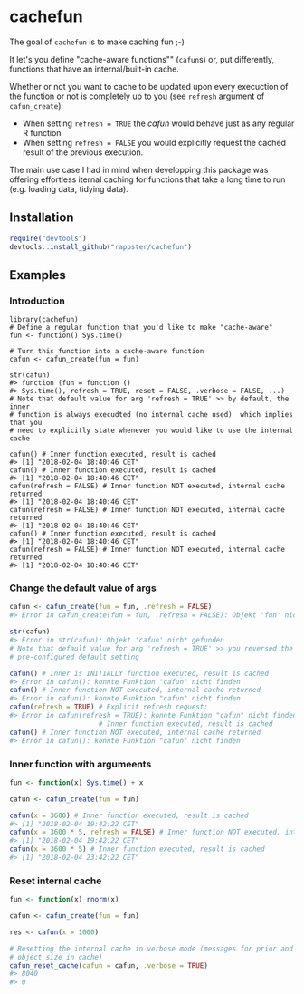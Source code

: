 # cachefun

The goal of `cachefun` is to make caching fun ;-)

It let's you define "cache-aware functions"" (`cafun`s) or, put differently, functions that have an internal/built-in cache.

Whether or not you want to cache to be updated upon every execuction of the function or not is completely up to you (see `refresh` argument of `cafun_create`):
* When setting `refresh = TRUE` the *cafun* would behave just as any regular R function 
* When setting `refresh = FALSE` you would explicitly request the cached result of the previous execution.

The main use case I had in mind when developping this package was offering effortless iternal caching for functions that take a long time to run (e.g. loading data, tidying data).

## Installation

``` r
require("devtools")
devtools::install_github("rappster/cachefun")
```

## Examples

### Introduction 

```{r}
library(cachefun)
# Define a regular function that you'd like to make "cache-aware"
fun <- function() Sys.time()

# Turn this function into a cache-aware function
cafun <- cafun_create(fun = fun)

str(cafun)
#> function (fun = function () 
#> Sys.time(), refresh = TRUE, reset = FALSE, .verbose = FALSE, ...)
# Note that default value for arg 'refresh = TRUE' >> by default, the inner
# function is always execudted (no internal cache used)  which implies that you
# need to explicitly state whenever you would like to use the internal cache

cafun() # Inner function executed, result is cached
#> [1] "2018-02-04 18:40:46 CET"
cafun() # Inner function executed, result is cached
#> [1] "2018-02-04 18:40:46 CET"
cafun(refresh = FALSE) # Inner function NOT executed, internal cache returned
#> [1] "2018-02-04 18:40:46 CET"
cafun(refresh = FALSE) # Inner function NOT executed, internal cache returned
#> [1] "2018-02-04 18:40:46 CET"
cafun() # Inner function executed, result is cached
#> [1] "2018-02-04 18:40:46 CET"
cafun(refresh = FALSE) # Inner function NOT executed, internal cache returned
#> [1] "2018-02-04 18:40:46 CET"
```

### Change the default value of args 

``` r
cafun <- cafun_create(fun = fun, .refresh = FALSE)
#> Error in cafun_create(fun = fun, .refresh = FALSE): Objekt 'fun' nicht gefunden

str(cafun)
#> Error in str(cafun): Objekt 'cafun' nicht gefunden
# Note that default value for arg 'refresh = TRUE' >> you reversed the
# pre-configured default setting

cafun() # Inner is INITIALLY function executed, result is cached
#> Error in cafun(): konnte Funktion "cafun" nicht finden
cafun() # Inner function NOT executed, internal cache returned
#> Error in cafun(): konnte Funktion "cafun" nicht finden
cafun(refresh = TRUE) # Explicit refresh request:
#> Error in cafun(refresh = TRUE): konnte Funktion "cafun" nicht finden
                      # Inner function executed, result is cached
cafun() # Inner function NOT executed, internal cache returned
#> Error in cafun(): konnte Funktion "cafun" nicht finden
```

### Inner function with argumeents 

``` r
fun <- function(x) Sys.time() + x

cafun <- cafun_create(fun = fun)

cafun(x = 3600) # Inner function executed, result is cached
#> [1] "2018-02-04 19:42:22 CET"
cafun(x = 3600 * 5, refresh = FALSE) # Inner function NOT executed, internal cache returned
#> [1] "2018-02-04 19:42:22 CET"
cafun(x = 3600 * 5) # Inner function executed, result is cached
#> [1] "2018-02-04 23:42:22 CET"
```

### Reset internal cache 

``` r
fun <- function(x) rnorm(x)

cafun <- cafun_create(fun = fun)

res <- cafun(x = 1000)

# Resetting the internal cache in verbose mode (messages for prior and new
# object size in cache)
cafun_reset_cache(cafun = cafun, .verbose = TRUE)
#> 8040
#> 0
```
